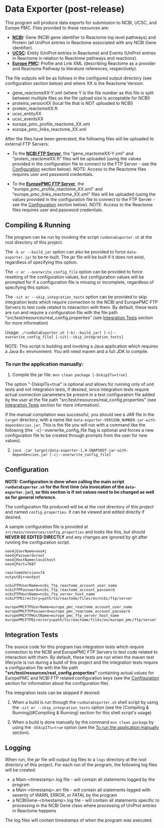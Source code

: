 # Data Exporter (post-release)

This program will produce data exports for submission to NCBI, UCSC, and Europe PMC.  Files provided to these resources
are:
* **<a href="https://www.ncbi.nlm.nih.gov/">NCBI</a>:** Gene (NCBI gene identifier to Reactome top level pathways) and Protein (all UniProt entries in Reactome
 associated with any NCBI Gene identifier).
* **<a href="https://www.genome.ucsc.edu/">UCSC</a>:** Entity (UniProt entries in Reactome) and Events (UniProt entries in Reactome in relation to Reactome 
pathways and reactions).
* **<a href="https://europepmc.org/">Europe PMC</a>:** Profile and Link XML (describing Reactome as a provider and Reactome Pathway to literature 
references, respectively).

The file outputs will be as follows in the configured output directory (see configuration section below) and where XX 
is the Reactome Version:

* gene_reactomeXX-Y.xml (where Y is the file number as this file is split between multiple files so the file upload 
size is acceptable for NCBI)
* proteins_versionXX (local file that is NOT uploaded to NCBI)
* protein_reactomeXX.ft
* ucsc_entityXX
* ucsc_eventsXX
* europe_pmc_profile_reactome_XX.xml
* europe_pmc_links_reactome_XX.xml

After the files have been generated, the following files will be uploaded to external FTP Servers:

* To the **<a href="ftp://ftp-private.ncbi.nih.gov">NCBI FTP Server</a>**, the "gene_reactomeXX-Y.xml" and "protein_reactomeXX.ft" files will be uploaded (using the 
values provided in the configuration file to connect to the FTP Server - see the [Configuration](#configuration) 
section below).  NOTE: Access to the Reactome files requires user
and password credentials.

* To the **<a href="ftp://labslink.ebi.ac.uk">EuropePMC FTP Server</a>**, the "europe_pmc_profile_reactome_XX.xml" and "europe_pmc_links_reactome_XX.xml" 
files will be uploaded (using the values provided in the configuration file to connect to the FTP Server - see the 
[Configuration](#configuration) section below).  NOTE: Access to
the Reactome files requires user and password credentials.

## Compiling & Running

The program can be run by invoking the script `runDataExporter.sh` at the root directory of this project.

The `-b or --build_jar` option can also be provided to force `data-exporter.jar` to be re-built.  The jar file
will be built if it does not exist, regardless of specifying this option.

The `-c or --overwrite_config_file` option can be provided to force resetting of the configuration values, but
configuration values will be prompted for if a configuration file is missing or incomplete, regardless of specifying 
this option.

The `-sit or --skip_integration_tests` option can be provided to skip integration tests which require connection to the
NCBI and EuropePMC FTP Servers to test code related to interaction with them.  By default, these tests are run and 
require a configuration file with the file path "src/test/resources/real_config.properties" (see 
[Integration Tests](#integration-tests) section for more information)

Usage: `./runDataExporter.sh [-b|--build_jar] [-c|--overwrite_config_file] [-sit|--skip_integration_tests]`

NOTE: This script is building and invoking a Java application which requires a Java 8+ environment. You will need 
maven and a full JDK to compile.

### To run the application manually:

1. Compile the jar file: `mvn clean package [-DskipITs=true]`

The option "-DskipITs=true" is optional and allows for running only of unit tests and not integration tests, if 
desired, since integration tests require actual connection parameters be present in a test configuration file added
by the user at the file path "src/test/resources/real_config.properties" (see [Integration Tests](#integration-tests)
section for more information).

If the manual compilation was successful, you should see a JAR file in the `target` directory, with a name like 
`data-exporter-VERSION_NUMBER-jar-with-dependencies.jar`. This is the file you will run with a command like the 
following (the `-c|--overwrite_config_file flag is optional and forces a new configuration file to be created through
prompts from the user for new values).

2. `java -jar target/data-exporter-1.0-SNAPSHOT-jar-with-dependencies.jar [-c|--overwrite_config_file]`

## Configuration

**NOTE: Configuration is done when calling the main script `runDataExporter.sh` for the first time (via invocation of
the `data-exporter.jar`), so this section is if set values need to be changed as well as for general reference.**

The configuration file produced will be at the root directory of this project and named `config.properties`.  It can 
be viewed and edited directly if desired.

A sample configuration file is provided at `src/main/resources/config.properties` and looks like this, but should 
**NEVER BE EDITED DIRECTLY** and any changes are ignored by git after running the configuration script.

```
neo4jUserName=neo4j
neo4jPassword=root
neo4jHostName=localhost
neo4jPort=7687

reactomeVersion=74
outputDir=output

ncbiFTPUserName=ncbi_ftp_reactome_account_user_name
ncbiFTPPassword=ncbi_ftp_reactome_account_password
ncbiFTPHostName=ncbi_ftp_server_host_name
ncbiFTPDirectory=path/to/reactome/files/on/ncbi/ftp/server

europePMCFTPUserName=europe_pmc_reactome_account_user_name
europePMCFTPPassword=europe_pmc_reactome_account_password
europePMCFTPHostName=europe_pmc_ftp_server_host_name
europePMCFTPDirectory=path/to/reactome/files/on/europe_pmc/ftp/server
```

## Integration Tests

The source code for this program has integration tests which require connection to the NCBI and EuropePMC FTP Servers 
to test code related to interaction with them.  By default, these tests are run when the maven test lifecycle is run
during a build of this project and the integration tests require a configuration file with the file path 
**"src/test/resources/real_config.properties"** containing actual values for EuropePMC and NCBI FTP related
configuration keys (see the [Configuration](#configuration) section for information about the configuration file).

The integration tests can be skipped if desired:
 
1) When a build is run through the `runDataExporter.sh` shell script by using the `-sit or --skip_integration_tests`
option (see the [Compiling & Running](#Compiling & Running) section for this shell script's usage)

2) When a build is done manually by the command `mvn clean package` by using the `-DSkipITs=true` option (see the
[To run the application manually](#to-run-the-application-manually) section).

## Logging

When run, the jar file will output log files to a `logs` directory at the root directory of this project.  For each 
run of the program, the following log files will be created:
* a Main-\<timestamp>.log file - will contain all statements logged by the program
* a Main-\<timestamp>.err file - will contain all statements logged with severity of WARN, ERROR, or FATAL by the 
program
* a NCBIGene-\<timestamp>.log file - will contain all statements specific to processing in the NCBI Gene class where 
processing of UniProt entries in Reactome happens

The log files will contain timestamps of when the program was executed.